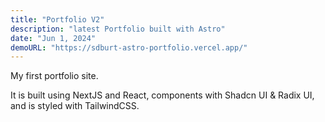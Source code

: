 ```yaml
---
title: "Portfolio V2"
description: "latest Portfolio built with Astro"
date: "Jun 1, 2024"
demoURL: "https://sdburt-astro-portfolio.vercel.app/"
---
```


My first portfolio site.

It is built using NextJS and React, components with Shadcn UI & Radix UI, and is styled with TailwindCSS.
